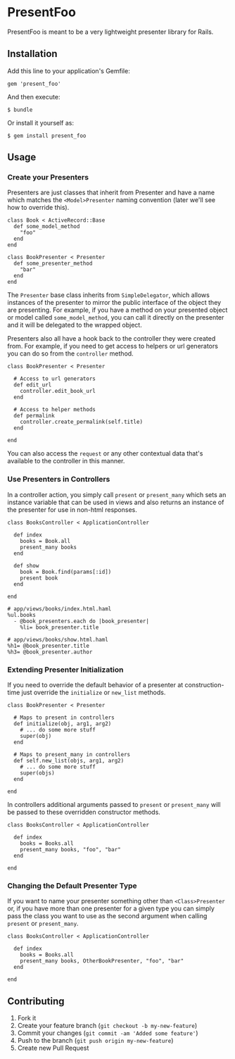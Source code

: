 # PresentFoo

PresentFoo is meant to be a very lightweight presenter library for
Rails.

## Installation

Add this line to your application's Gemfile:

    gem 'present_foo'

And then execute:

    $ bundle

Or install it yourself as:

    $ gem install present_foo

## Usage

### Create your Presenters

Presenters are just classes that inherit from Presenter and have a name
which matches the `<Model>Presenter` naming convention (later we'll see
how to override this).

    class Book < ActiveRecord::Base
      def some_model_method
        "foo"
      end
    end

    class BookPresenter < Presenter
      def some_presenter_method
        "bar"
      end
    end

The `Presenter` base class inherits from `SimpleDelegator`, which allows
instances of the presenter to mirror the public interface of
the object they are presenting.  For example, if you have a method on
your presented object or model called `some_model_method`, you can call
it directly on the presenter and it will be delegated to the wrapped
object.

Presenters also all have a hook back to the controller they were created
from.  For example, if you need to get access to helpers or url
generators you can do so from the `controller` method.

    class BookPresenter < Presenter

      # Access to url generators
      def edit_url
        controller.edit_book_url
      end

      # Access to helper methods
      def permalink
        controller.create_permalink(self.title)
      end

    end

You can also access the `request` or any other contextual data that's
available to the controller in this manner.

### Use Presenters in Controllers

In a controller action, you simply call `present` or `present_many` which
sets an instance variable that can be used in views and also returns
an instance of the presenter for use in non-html responses.

    class BooksController < ApplicationController

      def index
        books = Book.all
        present_many books
      end

      def show
        book = Book.find(params[:id])
        present book
      end

    end

    # app/views/books/index.html.haml
    %ul.books
      - @book_presenters.each do |book_presenter|
        %li= book_presenter.title

    # app/views/books/show.html.haml
    %h1= @book_presenter.title
    %h3= @book_presenter.author

### Extending Presenter Initialization

If you need to override the default behavior of a presenter at
construction-time just override the `initialize` or `new_list` methods.

    class BookPresenter < Presenter

      # Maps to present in controllers
      def initialize(obj, arg1, arg2)
        # ... do some more stuff
        super(obj)
      end

      # Maps to present_many in controllers
      def self.new_list(objs, arg1, arg2)
        # ... do some more stuff
        super(objs)
      end

    end

In controllers additional arguments passed to `present` or
`present_many`
will be passed to these overridden constructor methods.

    class BooksController < ApplicationController

      def index
        books = Books.all
        present_many books, "foo", "bar"
      end

    end

### Changing the Default Presenter Type

If you want to name your presenter something other than `<Class>Presenter`
or, if you have more than one presenter for a given type you can simply
pass the class you want to use as the second argument when calling
`present` or `present_many`.

    class BooksController < ApplicationController

      def index
        books = Books.all
        present_many books, OtherBookPresenter, "foo", "bar"
      end

    end

## Contributing

1. Fork it
2. Create your feature branch (`git checkout -b my-new-feature`)
3. Commit your changes (`git commit -am 'Added some feature'`)
4. Push to the branch (`git push origin my-new-feature`)
5. Create new Pull Request
